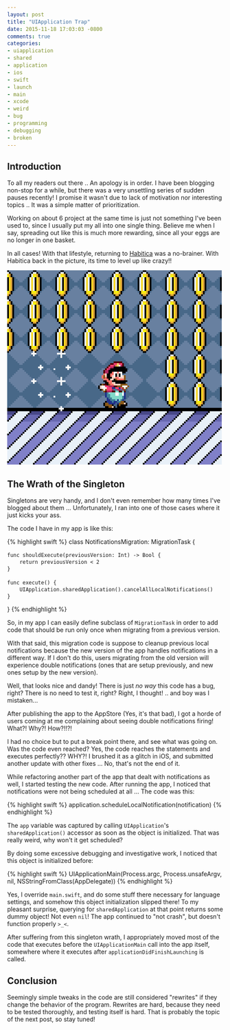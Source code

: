 ```yaml
---
layout: post
title: "UIApplication Trap"
date: 2015-11-18 17:03:03 -0800
comments: true
categories: 
- uiapplication
- shared
- application
- ios
- swift
- launch
- main
- xcode
- weird
- bug
- programming
- debugging
- broken
---
```


## Introduction

To all my readers out there .. An apology is in order. I have been blogging non-stop for a while, but there was a very unsettling series of sudden pauses recently! I promise it wasn't due to lack of motivation nor interesting topics .. It was a simple matter of prioritization.

Working on about 6 project at the same time is just not something I've been used to, since I usually put my all into one single thing. Believe me when I say, spreading out like this is much more rewarding, since all your eggs are no longer in one basket.

In all cases! With that lifestyle, returning to [Habitica](http://habitica.com) was a no-brainer. With Habitica back in the picture, its time to level up like crazy!!

![image](/images/lvlup.gif)

## The Wrath of the Singleton

Singletons are very handy, and I don't even remember how many times I've blogged about them ... Unfortunately, I ran into one of those cases where it just kicks your ass.

The code I have in my app is like this:

{% highlight swift %}
class NotificationsMigration: MigrationTask {
    
    func shouldExecute(previousVersion: Int) -> Bool {
        return previousVersion < 2
    }
    
    func execute() {
        UIApplication.sharedApplication().cancelAllLocalNotifications()
    }
}
{% endhighlight %}

So, in my app I can easily define subclass of `MigrationTask` in order to add code that should be run only once when migrating from a previous version. 

With that said, this migration code is suppose to cleanup previous local notifications because the new version of the app handles notifications in a different way. If I don't do this, users migrating from the old version will experience double notifications (ones that are setup previously, and new ones setup by the new version).

Well, that looks nice and dandy! There is just _no way_ this code has a bug, right? There is no need to test it, right? Right, I thought! .. and boy was I mistaken...

After publishing the app to the AppStore (Yes, it's that bad), I got a horde of users coming at me complaining about seeing double notifications firing! What?! Why?! How?!!?!

I had no choice but to put a break point there, and see what was going on. Was the code even reached? Yes, the code reaches the statements and executes perfectly?? WHY?! I brushed it as a glitch in iOS, and submitted another update with other fixes ... No, that's not the end of it.

While refactoring another part of the app that dealt with notifications as well, I started testing the new code. After running the app, I noticed that notifications were not being scheduled at all ... The code was this:

{% highlight swift %}
application.scheduleLocalNotification(notification)
{% endhighlight %}

The `app` variable was captured by calling `UIApplication`'s `sharedApplication()` accessor as soon as the object is initialized. That was really weird, why won't it get scheduled?

By doing some excessive debugging and investigative work, I noticed that this object is initialized before:

{% highlight swift %}
UIApplicationMain(Process.argc, Process.unsafeArgv, nil, NSStringFromClass(AppDelegate))
{% endhighlight %}

Yes, I override `main.swift`, and do some stuff there necessary for language settings, and somehow this object initialization slipped there! To my pleasant surprise, querying for `sharedApplication` at that point returns some dummy object! Not even `nil`! The app continued to "not crash", but doesn't function properly `>_<`.

After suffering from this singleton wrath, I appropriately moved most of the code that executes before the `UIApplicationMain` call into the app itself, somewhere where it executes after `applicationDidFinishLaunching` is called.

## Conclusion

Seemingly simple tweaks in the code are still considered "rewrites" if they change the behavior of the program. Rewrites are hard, because they need to be tested thoroughly, and testing itself is hard. That is probably the topic of the next post, so stay tuned!

